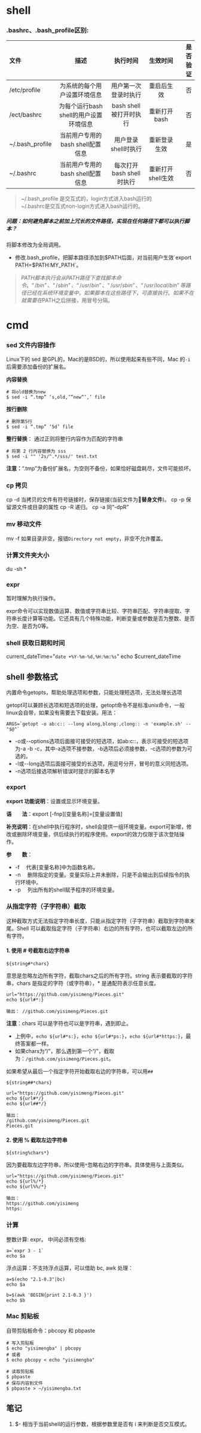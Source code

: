 # shell 

### .bashrc、.bash_profile区别: 

| 文件 | 描述 | 执行时间 | 生效时间 | 是否验证 |
| :-- | :-: | :--: | :--: | --: |
| /etc/profile | 为系统的每个用户设置环境信息 | 用户第一次登录时执行 | 重启后生效 | 否 |
| /ect/bashrc | 为每个运行bash shell的用户设置环境信息 | bash shell被打开时执行 | 重新打开bash | 否 |
| ~/.bash_profile | 当前用户专用的bash shell配置信息 | 用户登录shell时执行 | 重新登录生效 | 是 |
| ~/.bashrc | 当前用户专用的bash shell配置信息 | 每次打开bash shell时执行 | 重新打开shell生效 | 否 |

> ~/.bash_profile 是交互式的，login方式进入bash运行的	
> ~/.bashrc是交互式non-login方式进入bash运行的。


##### 问题：如何避免脚本之前加上冗长的文件路径，实现在任何路径下都可以执行脚本？
将脚本修改为全局调用。

* 修改.bash_profile，把脚本路径添加到$PATH后面，对当前用户生效`export PATH=$PATH:MY_PATH`。

> $PATH脚本执行会从PATH路径下查找脚本命令。
> “/bin”、“/sbin”、“/usr/bin”、“/usr/sbin”、“/usr/local/bin”等路径已经在系统环境变量中，如果脚本在这些路径下，可直接执行。如果不在就需要在$PATH之后拼接，用冒号分隔。

# cmd

### sed 文件内容操作

Linux下的 sed 是GPL的，Mac的是BSD的，所以使用起来有些不同，Mac 的`-i`后需要添加备份的扩展名。

**内容替换**

```
# 将old替换为new
$ sed -i “.tmp” ’s,old,’”new”’,’ file
```

**按行删除**

```
# 删除第5行
$ sed -i “.tmp” ‘5d’ file 
```

**整行替换**： 通过正则将整行内容作为匹配的字符串

```
# 将第 2 行内容替换为 sss
$ sed -i "" '2s/^.*/sss/' test.txt
```

**注意：**“.tmp”为备份扩展名，为空则不备份，如果恰好磁盘耗尽，文件可能损坏。

### cp 拷贝
cp -d 当拷贝的文件有符号链接时，保存链接(当前文件为**替身文件**)。
cp -p 保留源文件或目录的属性
cp -R 递归。
cp -a 同“-dpR”

### mv 移动文件
mv -f 如果目录非空，报错`Directory not empty`，非空不允许覆盖。

### 计算文件夹大小
du -sh *

### expr

暂时理解为执行操作。

expr命令可以实现数值运算、数值或字符串比较、字符串匹配、字符串提取、字符串长度计算等功能。它还具有几个特殊功能，判断变量或参数是否为整数、是否为空、是否为0等。

### shell 获取日期和时间

current_dateTime="`date +%Y-%m-%d,%H:%m:%s`"
echo $current_dateTime

## shell 参数格式

内置命令getopts，帮助处理选项和参数，只能处理短选项，无法处理长选项

getopt可以兼顾长选项和短选项的处理，getopt命令不是标准unix命令，一般linux会自带，如果没有需要去下载安装。用法：
```
ARGS=`getopt -o ab:c:: --long along,blong:,clong:: -n 'example.sh' -- "$@"`
```
* -o或--options选项后面接可接受的短选项，如ab:c::，表示可接受的短选项为-a -b -c，其中-a选项不接参数，-b选项后必须接参数，-c选项的参数为可选的。
* -l或--long选项后面接可接受的长选项，用逗号分开，冒号的意义同短选项。
* -n选项后接选项解析错误时提示的脚本名字 

### export

**export 功能说明**：设置或显示环境变量。

**语　　法**：export [-fnp][变量名称]=[变量设置值]

**补充说明**：在shell中执行程序时，shell会提供一组环境变量。export可新增，修改或删除环境变量，供后续执行的程序使用。export的效力仅限于该次登陆操作。

**参　　数**：

* -f 　代表[变量名称]中为函数名称。
* -n 　删除指定的变量。变量实际上并未删除，只是不会输出到后续指令的执行环境中。
* -p 　列出所有的shell赋予程序的环境变量。


### 从指定字符（子字符串）截取

这种截取方式无法指定字符串长度，只能从指定字符（子字符串）截取到字符串末尾。Shell 可以截取指定字符（子字符串）右边的所有字符，也可以截取左边的所有字符。

#### 1. 使用 \# 号截取右边字符串

`${string#*chars}`

意思是忽略左边所有字符，截取chars之后的所有字符。string 表示要截取的字符串，chars 是指定的字符（或字符串），* 是通配符表示任意长度。

```
url="https://github.com/yisimeng/Pieces.git"
echo ${url#*:}

输出： //github.com/yisimeng/Pieces.git
```

**注意**：chars 可以是字符也可以是字符串，遇到即止。

* 上例中，`echo ${url#*s:}`，`echo ${url#*ps:}`，`echo ${url#*https:}`，最终答案都一样。
* 如果chars为“/”，那么遇到第一个“/”，截取为：`/github.com/yisimeng/Pieces.git`。

如果希望从最后一个指定字符开始截取右边的字符串，可以用`##`

`${string##*chars}`

```
url="https://github.com/yisimeng/Pieces.git"
echo ${url#*/}
echo ${url##*/}

输出： 
/github.com/yisimeng/Pieces.git
Pieces.git
```

#### 2. 使用 % 截取左边字符串

`${string%chars*}`

因为要截取左边字符串，所以使用`*`忽略右边的字符串。具体使用与上面类似。

```
url="https://github.com/yisimeng/Pieces.git"
echo ${url%/*}
echo ${url%%/*}

输出： 
https://github.com/yisimeng
https:
```

### 计算

整数计算: expr。 中间必须有空格:

```
a=`expr 3 - 1`
echo $a
```

浮点运算：不支持浮点运算，可以借助 bc, awk 处理：

```
a=$(echo "2.1-0.3"|bc)
echo $a

b=$(awk 'BEGIN{print 2.1-0.3 }')
echo $b
```

### Mac 剪贴板

自带剪贴板命令：pbcopy 和 pbpaste

```
# 写入剪贴板
$ echo "yisimengba" | pbcopy
# 或者
$ echo pbcopy < echo "yisimengba"

# 读取剪贴板
$ pbpaste
# 保存内容到文件
$ pbpaste > ~/yisimengba.txt
```

## 笔记

1. $- 相当于当前shell的运行参数，根据参数里是否有 i 来判断是否交互模式。